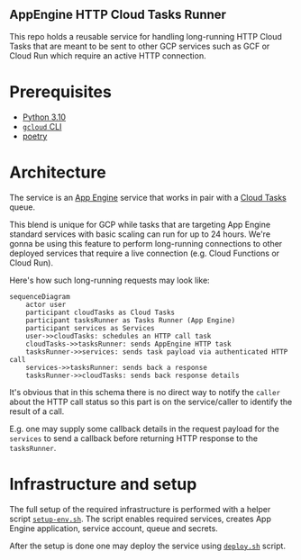 AppEngine HTTP Cloud Tasks Runner
------------------

This repo holds a reusable service for handling long-running HTTP Cloud Tasks that
are meant to be sent to other GCP services such as GCF or Cloud Run which require an active
HTTP connection.

# Prerequisites

- [Python 3.10](https://www.python.org/downloads/release/python-3109/)
- [`gcloud` CLI](https://cloud.google.com/sdk/docs/install)
- [poetry](https://python-poetry.org/docs/1.2/#installation)

# Architecture

The service is an [App Engine][appengine] service that works in pair with
a [Cloud Tasks][cloud-tasks] queue.

This blend is unique for GCP while tasks that are targeting App Engine standard services
with basic scaling can run for up to 24 hours. We're gonna be using this feature to perform
long-running connections to other deployed services that require a live connection
(e.g. Cloud Functions or Cloud Run).

Here's how such long-running requests may look like:

```mermaid
sequenceDiagram
    actor user
    participant cloudTasks as Cloud Tasks
    participant tasksRunner as Tasks Runner (App Engine)
    participant services as Services
    user->>cloudTasks: schedules an HTTP call task
    cloudTasks->>tasksRunner: sends AppEngine HTTP task
    tasksRunner->>services: sends task payload via authenticated HTTP call
    services->>tasksRunner: sends back a response
    tasksRunner->>cloudTasks: sends back response details
```

It's obvious that in this schema there is no direct way to notify the `caller` about the
HTTP call status so this part is on the service/caller to identify the result of a call.

E.g. one may supply some callback details in the request payload for the `services` to send a
callback before returning HTTP response to the `tasksRunner`.

[appengine]: https://cloud.google.com/appengine

[cloud-tasks]: https://cloud.google.com/tasks

# Infrastructure and setup

The full setup of the required infrastructure is performed with a helper script
[`setup-env.sh`](./setup-env.sh). The script enables required services, creates App Engine
application, service account, queue and secrets.

After the setup is done one may deploy the service using [`deploy.sh`](./deploy.sh) script.
